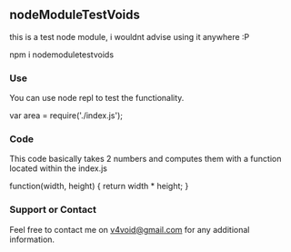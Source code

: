 ## nodeModuleTestVoids

this is a test node module, i wouldnt advise using it anywhere :P

npm i nodemoduletestvoids

### Use

You can use node repl to test the functionality.

var area = require('./index.js');

### Code

This code basically takes 2 numbers and computes them with a function located within the index.js

 function(width, height) {
  return width * height;
  }
  

### Support or Contact

Feel free to contact me on v4void@gmail.com for any additional information.
